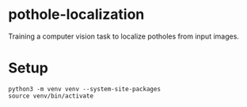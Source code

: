 # pothole-localization
Training a computer vision task to localize potholes from input images.

# Setup

```	
python3 -m venv venv --system-site-packages
source venv/bin/activate
```
